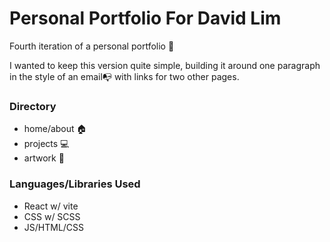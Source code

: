# Personal Portfolio For David Lim
Fourth iteration of a personal portfolio 👊 

I wanted to keep this version quite simple, building it around one paragraph in the style of an email📭 with links for two other pages.

### Directory
- home/about 🏠
- projects 💻
- artwork 🎨

### Languages/Libraries Used
- React w/ vite
- CSS w/ SCSS
- JS/HTML/CSS
